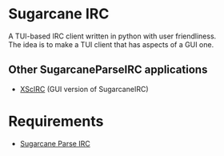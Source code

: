 # Sugarcane IRC
A TUI-based IRC client written in python with user friendliness.  
The idea is to make a TUI client that has aspects of a GUI one.

## Other SugarcaneParseIRC applications
* [XScIRC](https://github.com/sweeistaken/XScIRC) (GUI version of SugarcaneIRC)

# Requirements

* [Sugarcane Parse IRC](https://github.com/sweeistaken/SugarcaneParseIRC)
